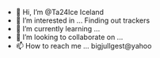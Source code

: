 - 👋 Hi, I’m @Ta24Ice Iceland 
- 👀 I’m interested in ... Finding out trackers 
- 🌱 I’m currently learning ... 
- 💞️ I’m looking to collaborate on ...
- 📫 How to reach me ... bigjullgest@yahoo

<!---
Ta24Ice/Ta24Ice is a ✨ special ✨ repository because its `README.md` (this file) appears on your GitHub profile.
You can click the Preview link to take a look at your changes.
--->
